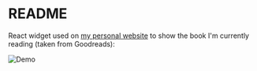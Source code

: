 # README

React widget used on [my personal website](https://egrajeda.com) to show the book I'm currently reading (taken from Goodreads):

![Demo](https://user-images.githubusercontent.com/12800/50744256-35988a00-1200-11e9-8bd4-3d1bbfefe863.png)
